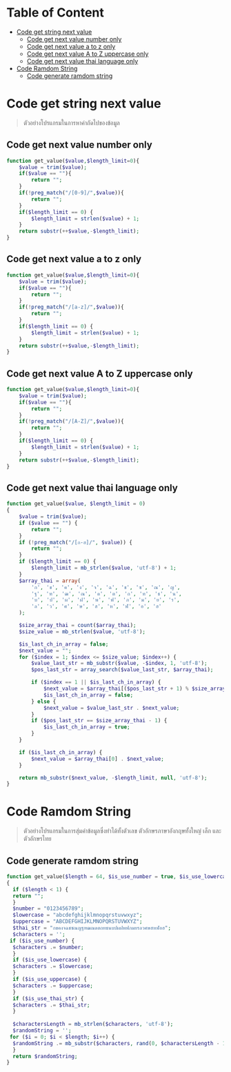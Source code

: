 Table of Content
================
- [Code get string next value](#code-get-string-next-value)
  * [Code get next value number only](#code-get-next-value-number-only)
  * [Code get next value a to z only](#code-get-next-value-a-to-z-only)
  * [Code get next value A to Z uppercase only](#code-get-next-value-a-to-z-uppercase-only)
  * [Code get next value thai language only](#code-get-next-value-thai-language-only)
- [Code Ramdom String](#code-ramdom-string)
  * [Code generate ramdom string](#code-generate-ramdom-string)
  
# Code get string next value
> ตัวอย่างโปรแกรมในการหาค่าถัดไปของข้อมูล
## Code get next value number only
```php  
function get_value($value,$length_limit=0){
    $value = trim($value);
    if($value == ""){
        return "";
    }
    if(!preg_match("/[0-9]/",$value)){
        return "";
    }
    if($length_limit == 0) {
        $length_limit = strlen($value) + 1;
    }
    return substr(++$value,-$length_limit);
}
```

## Code get next value a to z only
```php  
function get_value($value,$length_limit=0){
    $value = trim($value);
    if($value == ""){
        return "";
    }
    if(!preg_match("/[a-z]/",$value)){
        return "";
    }
    if($length_limit == 0) {
        $length_limit = strlen($value) + 1;
    }
    return substr(++$value,-$length_limit);
}
```

## Code get next value A to Z uppercase only
```php  
function get_value($value,$length_limit=0){
    $value = trim($value);
    if($value == ""){
        return "";
    }
    if(!preg_match("/[A-Z]/",$value)){
        return "";
    }
    if($length_limit == 0) {
        $length_limit = strlen($value) + 1;
    }
    return substr(++$value,-$length_limit);
}
```

## Code get next value thai language only
```php  
function get_value($value, $length_limit = 0)
{
    $value = trim($value);
    if ($value == "") {
        return "";
    }
    if (!preg_match("/[ก-ฮ]/", $value)) {
        return "";
    }
    if ($length_limit == 0) {
        $length_limit = mb_strlen($value, 'utf-8') + 1;
    }
    $array_thai = array(
        'ก', 'ข', 'ค', 'ง', 'จ', 'ฉ', 'ช', 'ซ', 'ณ', 'ญ',
        'ฐ', 'ฑ', 'ฒ', 'ณ', 'ด', 'ต', 'ถ', 'ท', 'ธ', 'น',
        'บ', 'ป', 'ผ', 'ฝ', 'พ', 'ฟ', 'ภ', 'ม', 'ย', 'ร',
        'ล', 'ว', 'ศ', 'ษ', 'ส', 'ห', 'ฬ', 'อ', 'ฮ'
    );

    $size_array_thai = count($array_thai);
    $size_value = mb_strlen($value, 'utf-8');

    $is_last_ch_in_array = false;
    $next_value = "";
    for ($index = 1; $index <= $size_value; $index++) {
        $value_last_str = mb_substr($value, -$index, 1, 'utf-8');
        $pos_last_str = array_search($value_last_str, $array_thai);

        if ($index == 1 || $is_last_ch_in_array) {
            $next_value = $array_thai[($pos_last_str + 1) % $size_array_thai] . $next_value;
            $is_last_ch_in_array = false;
        } else {
            $next_value = $value_last_str . $next_value;
        }
        if ($pos_last_str == $size_array_thai - 1) {
            $is_last_ch_in_array = true;
        }
    }

    if ($is_last_ch_in_array) {
        $next_value = $array_thai[0] . $next_value;
    }

    return mb_substr($next_value, -$length_limit, null, 'utf-8');
}
```
# Code Ramdom String
> ตัวอย่างโปรแกรมในการสุ่มค่าข้อมูลซึ่งทำได้ทั้งตัวเลข ตัวอักษรภาษาอังกฤษทั้งใหญ่ เล็ก และตัวอักษรไทย
## Code generate ramdom string

``` php
function get_value($length = 64, $is_use_number = true, $is_use_lowercase = true, $is_use_uppercase = true, $is_use_thai_str = false)  
{  
  if ($length < 1) {  
  return "";  
  }  
  $number = "0123456789";  
  $lowercase = "abcdefghijklmnopqrstuvwxyz";  
  $uppercase = "ABCDEFGHIJKLMNOPQRSTUVWXYZ";  
  $thai_str = "กขคงจฉชซณญฐฑฒณดตถทธนบปผฝพฟภมยรลวศษสหฬอฮ";  
  $characters = '';  
 if ($is_use_number) {  
  $characters .= $number;  
  }  
  if ($is_use_lowercase) {  
  $characters .= $lowercase;  
  }  
  if ($is_use_uppercase) {  
  $characters .= $uppercase;  
  }  
  if ($is_use_thai_str) {  
  $characters .= $thai_str;  
  }  
  
  $charactersLength = mb_strlen($characters, 'utf-8');  
  $randomString = '';  
 for ($i = 0; $i < $length; $i++) {  
  $randomString .= mb_substr($characters, rand(0, $charactersLength - 1), 1, 'utf-8');  
  }  
  return $randomString;  
}
```
<!--stackedit_data:
eyJoaXN0b3J5IjpbMjEwNzY1NTk4Myw0MDMyMDcyMiw4MTI3Mz
QyODddfQ==
-->